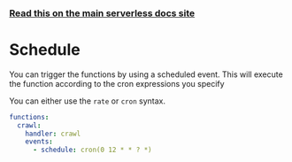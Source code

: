 <!--
title: Serverless Framework - Spotinst Functions Events - Scheduled & Recurring
menuText: Schedule
menuOrder: 4
description: Setting up Scheduled, Recurring, CRON Task Events with Spotinst Functions via the Serverless Framework
layout: Doc
-->

<!-- DOCS-SITE-LINK:START automatically generated  -->
### [Read this on the main serverless docs site](https://www.serverless.com/framework/docs/providers/spotinst/events/schedule)
<!-- DOCS-SITE-LINK:END -->

# Schedule

You can trigger the functions by using a scheduled event. This will execute the function according to the cron expressions you specify

You can either use the `rate` or `cron` syntax.

```yml
functions:
  crawl:
    handler: crawl
    events:
      - schedule: cron(0 12 * * ? *)
```
